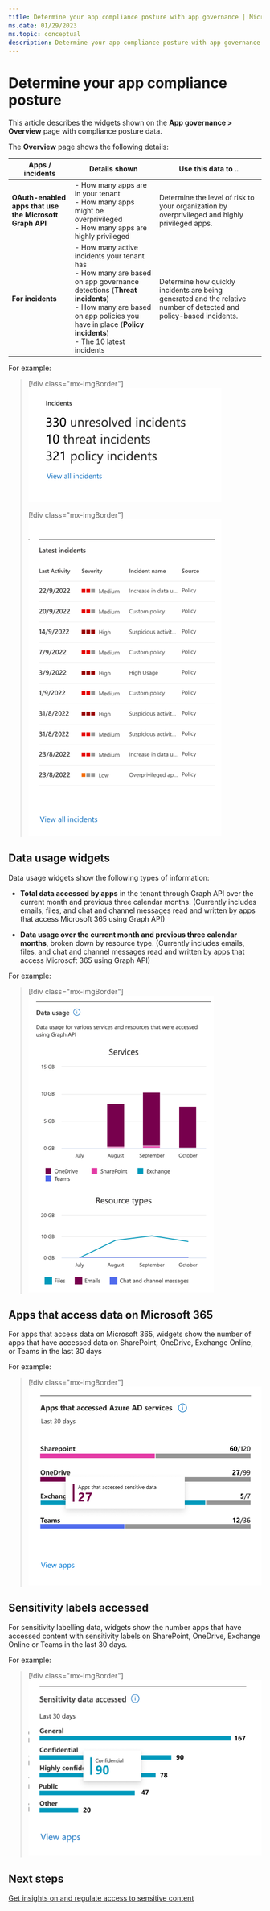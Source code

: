 ```yaml
---
title: Determine your app compliance posture with app governance | Microsoft Defender for Cloud Apps
ms.date: 01/29/2023
ms.topic: conceptual
description: Determine your app compliance posture with app governance in Microsoft 365 Defender with Microsoft Defender for Cloud Apps.
---
```


# Determine your app compliance posture

This article describes the widgets shown on the **App governance > Overview** page with compliance posture data.

The **Overview** page shows the following details:
<!--is this actually this page? unclear from screenshots-->

|Apps / incidents  |Details shown  | Use this data to .. |
|---------|---------|---------|
|**OAuth-enabled apps that use the Microsoft Graph API**     |  - How many apps are in your tenant <br>- How many apps might be overprivileged <br>- How many apps are highly privileged | Determine the level of risk to your organization by overprivileged and highly privileged apps. |
|**For incidents**    | - How many active incidents your tenant has <br>- How many are based on app governance detections (**Threat incidents**) <br>- How many are based on app policies you have in place (**Policy incidents**) <br>- The 10 latest incidents  | Determine how quickly incidents are being generated and the relative number of detected and policy-based incidents. |

For example:

> [!div class="mx-imgBorder"]
>![Relative number of detected and policy-based incidents.](incidents-summary1.png)
>
> [!div class="mx-imgBorder"]
>![top alerts.](media/app-governance-visibility-insights-compliance-posture/top-alerts.png)

## Data usage widgets

Data usage widgets show the following types of information:

- **Total data accessed by apps** in the tenant through Graph API over the current month and previous three calendar months. (Currently includes emails, files, and chat and channel messages read and written by apps that access Microsoft 365 using Graph API)

- **Data usage over the current month and previous three calendar months**, broken down by resource type. (Currently includes emails, files, and chat and channel messages read and written by apps that access Microsoft 365 using Graph API)

For example:

> [!div class="mx-imgBorder"]
>![Total data accessed by apps.](media/app-governance-visibility-insights-compliance-posture/data-usage-chart.png)

## Apps that access data on Microsoft 365

For apps that access data on Microsoft 365, widgets show the number of apps that have accessed data on SharePoint, OneDrive, Exchange Online, or Teams in the last 30 days

For example:

> [!div class="mx-imgBorder"]
>![Apps that have accessed data on SharePoint, OneDrive, Exchange Online, or Teams in the last 30 days.](media/app-governance-visibility-insights-compliance-posture/apps-accessed-m365-services-chart.png)

## Sensitivity labels accessed

For sensitivity labelling data, widgets show the number apps that have accessed content with sensitivity labels on SharePoint, OneDrive, Exchange Online or Teams in the last 30 days.

For example:

> [!div class="mx-imgBorder"]
>![number apps that have accessed content with sensitivity labels.](sensitive-data-accessed-chart1.png)

## Next steps

[Get insights on and regulate access to sensitive content](app-governance-visibility-insights-sensitive-content.md)